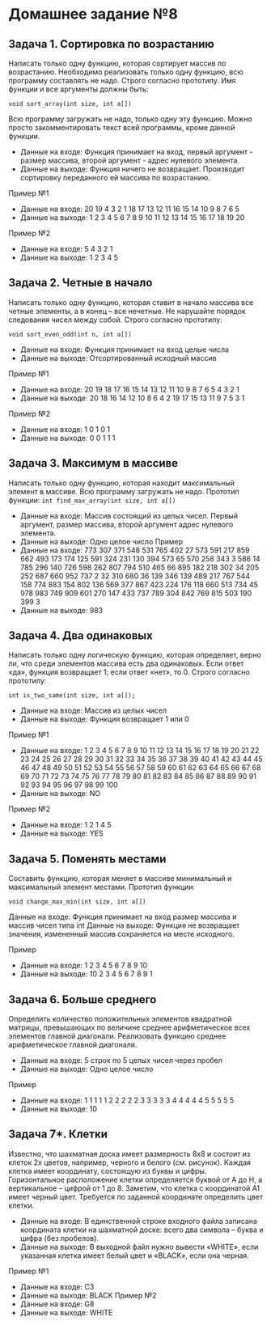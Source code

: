 # Домашнее задание №8

## Задача 1. Сортировка по возрастанию

Написать только одну функцию, которая сортирует массив по возрастанию. Необходимо реализовать только одну функцию, всю программу составлять не надо.
Строго согласно прототипу. Имя функции и все аргументы должны быть:
```
void sort_array(int size, int a[])
```
Всю программу загружать не надо, только одну эту функцию. Можно просто закомментировать текст всей программы, кроме данной функции.

- Данные на входе: Функция принимает на вход, первый аргумент - размер массива, второй аргумент - адрес нулевого элемента.
- Данные на выходе: Функция ничего не возвращает. Производит сортировку переданного ей массива по возрастанию.

Пример №1
- Данные на входе: 20 19 4 3 2 1 18 17 13 12 11 16 15 14 10 9 8 7 6 5
- Данные на выходе: 1 2 3 4 5 6 7 8 9 10 11 12 13 14 15 16 17 18 19 20

Пример №2
- Данные на входе: 5 4 3 2 1
- Данные на выходе: 1 2 3 4 5

## Задача 2. Четные в начало
Написать только одну функцию, которая ставит в начало массива все четные элементы, а в конец – все нечетные. Не нарушайте порядок следования чисел между собой. Строго согласно прототипу:
```
void sort_even_odd(int n, int a[])
```
- Данные на входе: Функция принимает на вход целые числа
- Данные на выходе: Отсортированный исходный массив

Пример №1
- Данные на входе: 20 19 18 17 16 15 14 13 12 11 10 9 8 7 6 5 4 3 2 1
- Данные на выходе: 20 18 16 14 12 10 8 6 4 2 19 17 15 13 11 9 7 5 3 1

Пример №2
- Данные на входе: 1 0 1 0 1
- Данные на выходе: 0 0 1 1 1

## Задача 3. Максимум в массивe

Написать только одну функцию, которая находит максимальный элемент в массиве. Всю программу загружать не надо.
Прототип функции: ```int find_max_array(int size, int a[])```
- Данные на входе: Массив состоящий из целых чисел. Первый аргумент, размер массива, второй аргумент адрес нулевого элемента.
- Данные на выходе: Одно целое число
Пример
- Данные на входе: 773 307 371 548 531 765 402 27 573 591 217 859
662 493 173 174 125 591 324 231 130 394 573 65 570 258 343 3 586 14 785
296 140 726 598 262 807 794 510 465 66 895 182 218 302 34 205 252 687 660
952 737 2 32 310 680 36 139 346 139 489 217 767 544 158 774 883 154 802
136 569 377 867 423 224 176 118 660 513 734 45 978 983 749 909 601 270
147 433 737 789 304 842 769 815 503 190 399 3
- Данные на выходе: 983

## Задача 4. Два одинаковых

Написать только одну логическую функцию, которая определяет, верно ли, что среди элементов массива есть два одинаковых. Если ответ «да», функция возвращает 1; если ответ «нет», то 0. Строго согласно прототипу:
```
int is_two_same(int size, int a[]);
```

- Данные на входе: Массив из целых чисел
- Данные на выходе: Функция возвращает 1 или 0

Пример №1
- Данные на входе: 1 2 3 4 5 6 7 8 9 10 11 12 13 14 15 16 17 18 19 20 21
22 23 24 25 26 27 28 29 30 31 32 33 34 35 36 37 38 39 40 41 42 43 44 45 46 47
48 49 50 51 52 53 54 55 56 57 58 59 60 61 62 63 64 65 66 67 68 69 70 71 72 73
74 75 76 77 78 79 80 81 82 83 84 85 86 87 88 89 90 91 92 93 94 95 96 97 98 99
100
- Данные на выходе: NO

Пример №2
- Данные на входе: 1 2 1 4 5
- Данные на выходе: YES

## Задача 5. Поменять местами
Составить функцию, которая меняет в массиве минимальный и максимальный элемент местами. Прототип функции:
```
void change_max_min(int size, int a[])
```

Данные на входе: Функция принимает на вход размер массива и массив чисел типа int
Данные на выходе: Функция не возвращает значения, измененный массив сохраняется на месте исходного.

Пример
- Данные на входе: 1 2 3 4 5 6 7 8 9 10
- Данные на выходе: 10 2 3 4 5 6 7 8 9 1

## Задача 6. Больше среднего
Определить количество положительных элементов квадратной матрицы, превышающих по величине среднее арифметическое всех элементов главной диагонали. Реализовать функцию среднее арифметическое главной диагонали.

- Данные на входе: 5 строк по 5 целых чисел через пробел
- Данные на выходе: Одно целое число

Пример
- Данные на входе: 1 1 1 1 1 2 2 2 2 2 3 3 3 3 3 4 4 4 4 4 5 5 5 5 5
- Данные на выходе: 10

## Задача 7*. Клетки
Известно, что шахматная доска имеет размерность 8х8 и состоит из клеток 2х цветов, например, черного и белого (см. рисунок). Каждая клетка имеет координату, состоящую из буквы и цифры. Горизонтальное расположение клетки определяется буквой от A до H, а вертикальное – цифрой от 1 до 8.
Заметим, что клетка с координатой А1 имеет черный цвет. Требуется по заданной координате определить цвет клетки.
- Данные на входе: В единственной строке входного файла записана координата клетки на шахматной доске: всего два символа – буква и цифра (без пробелов).
- Данные на выходе: В выходной файл нужно вывести «WHITE», если указанная клетка имеет белый цвет и «BLACK», если она черная.

Пример №1
- Данные на входе: C3
- Данные на выходе: BLACK
Пример №2
- Данные на входе: G8
- Данные на выходе: WHITE
